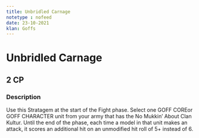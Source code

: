 ```yaml
---
title: Unbridled Carnage
notetype : nofeed
date: 23-10-2021
klan: Goffs
---
```


# Unbridled Carnage
## 2 CP
### Description

Use this Stratagem at the start of the Fight phase. Select one GOFF COREor GOFF CHARACTER unit from your army that has the No Mukkin’ About Clan Kultur. Until the end of the phase, each time a model in that unit makes an attack, it scores an additional hit on an unmodified hit roll of 5+ instead of 6.